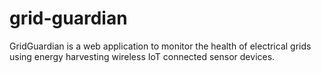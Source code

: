 # grid-guardian
GridGuardian is a web application to monitor the health of electrical grids using energy harvesting wireless IoT connected sensor devices.
